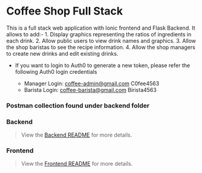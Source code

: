 # Coffee Shop Full Stack
 This is a full stack web application with Ionic frontend and Flask Backend. It allows to add:-
    1. Display graphics representing the ratios of ingredients in each drink.
    2. Allow public users to view drink names and graphics.
    3. Allow the shop baristas to see the recipe information.
    4. Allow the shop managers to create new drinks and edit existing drinks.

 - If you want to login to Auth0 to generate a new token, please refer the following Auth0 login credentials

    - Manager Login:  coffee-admin@gmail.com C0fee4563
    - Barista Login:  coffee-barista@gmail.com Birista4563
    
### Postman collection found under backend folder
### Backend
> View the [Backend README](./backend/README.md) for more details.
### Frontend
> View the [Frontend README](./frontend/README.md) for more details.

